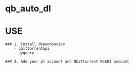 # qb_auto_dl

# USE
	### 1. Install dependencies
		- qbittorrentapi
		- pyquery
	
	### 2. Add your pt account and Qbittorrent WebUI account
	